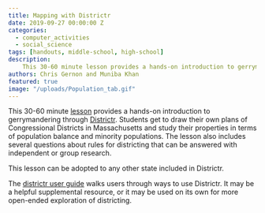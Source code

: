 ```yaml
---
title: Mapping with Districtr
date: 2019-09-27 00:00:00 Z
categories:
  - computer_activities
  - social_science
tags: [handouts, middle-school, high-school]
description:
    This 30-60 minute lesson provides a hands-on introduction to gerrymandering through Districtr. Students get to draw their own plans of Congressional Districts in Massachusetts and study their properties in terms of population balance and minority populations. The lesson also includes several questions about rules for districting that can be answered with independent or group research.
authors: Chris Gernon and Muniba Khan
featured: true
image: "/uploads/Population_tab.gif"
---
```

This 30-60 minute [lesson]({{site.baseurl}}/uploads/Districtr-worksheet.pdf) provides a hands-on introduction to gerrymandering through [Districtr](https://www.districtr.org). Students get to draw their own plans of Congressional Districts in Massachusetts and study their properties in terms of population balance and minority populations. The lesson also includes several questions about rules for districting that can be answered with independent or group research.

This lesson can be adopted to any other state included in Districtr. 

The [districtr user guide](https://districtr.org/guide) walks users through ways to use Districtr. It may be a helpful supplemental resource, or it may be used on its own for more open-ended exploration of districting.